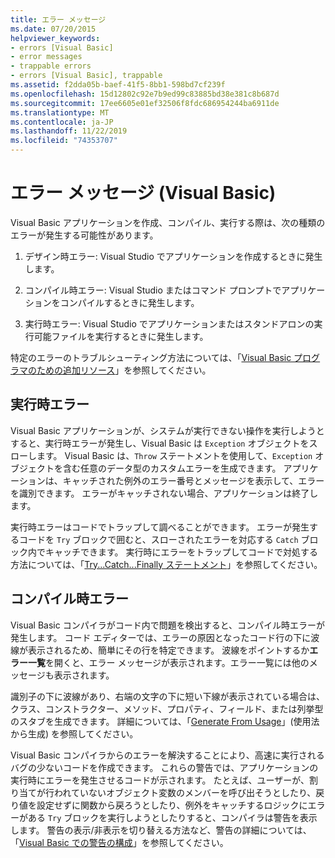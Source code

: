```yaml
---
title: エラー メッセージ
ms.date: 07/20/2015
helpviewer_keywords:
- errors [Visual Basic]
- error messages
- trappable errors
- errors [Visual Basic], trappable
ms.assetid: f2dda05b-baef-41f5-8bb1-598bd7cf239f
ms.openlocfilehash: 15d12802c92e7b9ed99c83885bd38e381c8b687d
ms.sourcegitcommit: 17ee6605e01ef32506f8fdc686954244ba6911de
ms.translationtype: MT
ms.contentlocale: ja-JP
ms.lasthandoff: 11/22/2019
ms.locfileid: "74353707"
---
```

# <a name="error-messages-visual-basic"></a>エラー メッセージ (Visual Basic)
Visual Basic アプリケーションを作成、コンパイル、実行する際は、次の種類のエラーが発生する可能性があります。  
  
1. デザイン時エラー: Visual Studio でアプリケーションを作成するときに発生します。  
  
2. コンパイル時エラー: Visual Studio またはコマンド プロンプトでアプリケーションをコンパイルするときに発生します。  
  
3. 実行時エラー: Visual Studio でアプリケーションまたはスタンドアロンの実行可能ファイルを実行するときに発生します。  
  
 特定のエラーのトラブルシューティング方法については、「[Visual Basic プログラマのための追加リソース](../../../visual-basic/getting-started/additional-resources.md)」を参照してください。  
  
## <a name="run-time-errors"></a>実行時エラー  
 Visual Basic アプリケーションが、システムが実行できない操作を実行しようとすると、実行時エラーが発生し、Visual Basic は `Exception` オブジェクトをスローします。 Visual Basic は、`Throw` ステートメントを使用して、`Exception` オブジェクトを含む任意のデータ型のカスタムエラーを生成できます。 アプリケーションは、キャッチされた例外のエラー番号とメッセージを表示して、エラーを識別できます。 エラーがキャッチされない場合、アプリケーションは終了します。  
  
 実行時エラーはコードでトラップして調べることができます。 エラーが発生するコードを `Try` ブロックで囲むと、スローされたエラーを対応する `Catch` ブロック内でキャッチできます。 実行時にエラーをトラップしてコードで対処する方法については、「[Try...Catch...Finally ステートメント](../../../visual-basic/language-reference/statements/try-catch-finally-statement.md)」を参照してください。  
  
## <a name="compile-time-errors"></a>コンパイル時エラー  
 Visual Basic コンパイラがコード内で問題を検出すると、コンパイル時エラーが発生します。 コード エディターでは、エラーの原因となったコード行の下に波線が表示されるため、簡単にその行を特定できます。 波線をポイントするか**エラー一覧**を開くと、エラー メッセージが表示されます。エラー一覧には他のメッセージも表示されます。  
  
 識別子の下に波線があり、右端の文字の下に短い下線が表示されている場合は、クラス、コンストラクター、メソッド、プロパティ、フィールド、または列挙型のスタブを生成できます。 詳細については、「[Generate From Usage](/visualstudio/ide/visual-csharp-intellisense#generate-from-usage)」(使用法から生成) を参照してください。
  
 Visual Basic コンパイラからのエラーを解決することにより、高速に実行されるバグの少ないコードを作成できます。 これらの警告では、アプリケーションの実行時にエラーを発生させるコードが示されます。 たとえば、ユーザーが、割り当てが行われていないオブジェクト変数のメンバーを呼び出そうとしたり、戻り値を設定せずに関数から戻ろうとしたり、例外をキャッチするロジックにエラーがある `Try` ブロックを実行しようとしたりすると、コンパイラは警告を表示します。 警告の表示/非表示を切り替える方法など、警告の詳細については、「[Visual Basic での警告の構成](/visualstudio/ide/configuring-warnings-in-visual-basic)」を参照してください。
